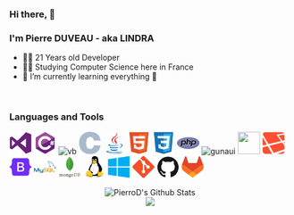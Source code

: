 ### Hi there, 👋

### I'm Pierre DUVEAU - aka LINDRA


- 👨‍💻 21 Years old Developer
- 👨‍🎓 Studying Computer Science here in France
- 🌱 I’m currently learning everything :rofl:

<br />

### Languages and Tools

<p algin="left">
<img alt="visualstudio" src="https://raw.githubusercontent.com/devicons/devicon/master/icons/visualstudio/visualstudio-plain.svg"  width="40" height="40">
<img alt="csharp" src="https://raw.githubusercontent.com/devicons/devicon/master/icons/csharp/csharp-original.svg"  width="40" height="40">
<img alt="vb" src="https://upload.wikimedia.org/wikipedia/commons/thumb/4/40/VB.NET_Logo.svg/1200px-VB.NET_Logo.svg.png"  width="40" height="40">
<img alt="c" src="https://raw.githubusercontent.com/devicons/devicon/master/icons/c/c-original.svg"  width="40" height="40">
<img alt="java" src="https://raw.githubusercontent.com/devicons/devicon/master/icons/java/java-original.svg"  width="40" height="40">
<img alt="htlm5" src="https://raw.githubusercontent.com/devicons/devicon/master/icons/html5/html5-original.svg"  width="40" height="40">
<img alt="css3" src="https://raw.githubusercontent.com/devicons/devicon/master/icons/css3/css3-original.svg"  width="40" height="40">
<img alt="php" src="https://raw.githubusercontent.com/devicons/devicon/master/icons/php/php-original.svg"  width="40" height="40">
<img alt="gunaui" src="https://gunaframework.com/assets/img/logos/guna-logo-deep.png"  width="120" height="30" >
<img atl="entityframework" src="https://upload.wikimedia.org/wikipedia/commons/thumb/e/ee/.NET_Core_Logo.svg/1024px-.NET_Core_Logo.svg.png" width="40" height="40" />
<img alt="laravel" src="https://raw.githubusercontent.com/devicons/devicon/master/icons/laravel/laravel-plain.svg"  width="40" height="40">
<img alt="bootstrap" src="https://raw.githubusercontent.com/devicons/devicon/master/icons/bootstrap/bootstrap-plain.svg"  width="40" height="40">
<img alt="mysql" src="https://raw.githubusercontent.com/devicons/devicon/master/icons/mysql/mysql-original-wordmark.svg"  width="40" height="40">
<img alt="mongodb" src="https://raw.githubusercontent.com/devicons/devicon/master/icons/mongodb/mongodb-original-wordmark.svg"  width="40" height="40">
<img alt="ubuntu" src="https://raw.githubusercontent.com/devicons/devicon/master/icons/linux/linux-original.svg"  width="40" height="40">
<img alt="windows" src="https://raw.githubusercontent.com/devicons/devicon/master/icons/windows8/windows8-original.svg"  width="40" height="40">
<img alt="git" src="https://raw.githubusercontent.com/devicons/devicon/master/icons/git/git-original.svg"  width="40" height="40">
<img alt="github" src="https://raw.githubusercontent.com/devicons/devicon/master/icons/github/github-original.svg"  width="40" height="40">
<img alt="gitlab" src="https://raw.githubusercontent.com/devicons/devicon/master/icons/gitlab/gitlab-original.svg"  width="40" height="40">
</p>


  <div align="center">
    <img alt="PierroD's Github Stats" src="https://github-readme-stats.vercel.app/api?username=PierroD&theme=buefy&show_icons=true&hide_border=true"/>
  </div>
  <div align="center">
    <img src="https://github-readme-stats.vercel.app/api/top-langs/?username=PierroD&layout=compact">
  </div>